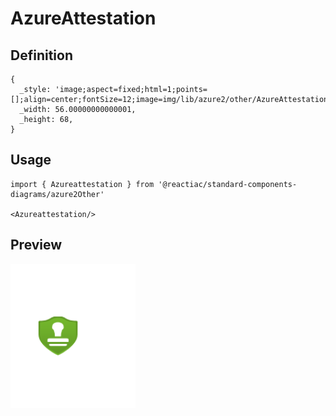 # AzureAttestation

## Definition

```
{
  _style: 'image;aspect=fixed;html=1;points=[];align=center;fontSize=12;image=img/lib/azure2/other/AzureAttestation.svg;strokeColor=none;',
  _width: 56.00000000000001,
  _height: 68,
}
```

## Usage

```
import { Azureattestation } from '@reactiac/standard-components-diagrams/azure2Other'

<Azureattestation/>
```

## Preview

<img src="./azureattestation.png" width="200"/>
